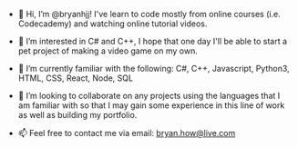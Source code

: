 - 👋 Hi, I’m @bryanhjj! I've learn to code mostly from online courses (i.e. Codecademy) and watching online tutorial videos.

- 👀 I’m interested in C# and C++, I hope that one day I'll be able to start a pet project of making a video game on my own.

- 🌱 I’m currently familiar with the following: C#, C++, Javascript, Python3, HTML, CSS, React, Node, SQL
 
- 💞️ I’m looking to collaborate on any projects using the languages that I am familiar with so that I may gain some experience in this line of work as well as building my portfolio.

- 📫 Feel free to contact me via email:
      bryan.how@live.com

<!---
bryanhjj/bryanhjj is a ✨ special ✨ repository because its `README.md` (this file) appears on your GitHub profile.
You can click the Preview link to take a look at your changes.
--->

